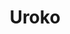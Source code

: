 ---
layout: place
title: "Uroko"
permalink: /texas/austin/uroko.html
stateAbbr: TX
stateName: Texas
cityName: Austin
seo:
  name: "Uroko"
  type: Restaurant
  links: https://www.urokoaustin.com/
description: "Looking for sushi in Austin, Texas? Check out Uroko for a delightful Japanese dining experience. Enjoy a variety of sushi and other dishes in a welcoming atm..."
place_id: ChIJe5D78l-3RIYRPmrA68S_Mbg
photos:
  - name: >-
      places/ChIJe5D78l-3RIYRPmrA68S_Mbg/photos/AeeoHcI7fE3oc9V865SvoN6_NBhoW3cMzJPhwvqMlKYuJ5T_eYluoLhbFjK4iKMOhL5uIPGfd_Tgan57DIKI8gRXip3AYuvRQ_B_MiZJWDRD_KzPFhhN-k-e_H_mOBUwb5QUGldJp5gium8Gim1eW_moYf0nd4xU4zAHJd0r1uB-yKqoc4jQBvh2MZ_-_4VUyMCEN7yttP4JfiFMXNcAMM6bGmhh-G3XL5nwsJMHRkGvFiBy4n_OYm1o0YTUpGkFW2p_AhYNY2w3pPV_nCWl2NH8LSkgboCK1sk2j6ESwrm17KMfMg
    widthPx: 3024
    heightPx: 3024
    authorAttributions:
      - displayName: Uroko
        uri: https://maps.google.com/maps/contrib/112825055649655306855
        photoUri: >-
          https://lh3.googleusercontent.com/a-/ALV-UjUyl6ch0r9RIhx1bYfHGeGSe-HpI13FYz27uW5ONrFx_dZJ9_E=s100-p-k-no-mo
    flagContentUri: >-
      https://www.google.com/local/imagery/report/?cb_client=maps_api_places.places_api&image_key=!1e10!2sAF1QipOmfo7EvoAF42E8FIZuoYeGHklrgsgCnoVulTNq&hl=en-US
    googleMapsUri: >-
      https://www.google.com/maps/place//data=!3m4!1e2!3m2!1sAF1QipOmfo7EvoAF42E8FIZuoYeGHklrgsgCnoVulTNq!2e10!4m2!3m1!1s0x8644b75ff2fb907b:0xb831bfc4ebc06a3e
  - name: >-
      places/ChIJe5D78l-3RIYRPmrA68S_Mbg/photos/AeeoHcKhoeYFa-vuKzG4GRq99ineXUqFCHH-h2ur79rAbqqMXidpduP-vCQuN9WU6m0Mu7VOBFOqSG1FK3NdthCBmn3mBHWm06VCmlCF-5fO88DimZyKXLXAT86J67p8RyVt2M8ZYMlduQcognUEpuVThvBY2gC8qakDvf31aurVJdRK1qj3E1iFem5v1HVtmu0DL1tkHreftfd4B2nTM2ljBAPGN1iHnODsIl4qAu7ERybQwvGR60MOIew3BgVLWB0IKlhKvFHilgIxuVOU5mNDvIna7He-SQR8KlXYlHD-jmg3eQ
    widthPx: 3024
    heightPx: 3024
    authorAttributions:
      - displayName: Uroko
        uri: https://maps.google.com/maps/contrib/112825055649655306855
        photoUri: >-
          https://lh3.googleusercontent.com/a-/ALV-UjUyl6ch0r9RIhx1bYfHGeGSe-HpI13FYz27uW5ONrFx_dZJ9_E=s100-p-k-no-mo
    flagContentUri: >-
      https://www.google.com/local/imagery/report/?cb_client=maps_api_places.places_api&image_key=!1e10!2sAF1QipN0gNZfiGEN1DM48A2wGEIqtJFaq1EEE6NEkr4u&hl=en-US
    googleMapsUri: >-
      https://www.google.com/maps/place//data=!3m4!1e2!3m2!1sAF1QipN0gNZfiGEN1DM48A2wGEIqtJFaq1EEE6NEkr4u!2e10!4m2!3m1!1s0x8644b75ff2fb907b:0xb831bfc4ebc06a3e
  - name: >-
      places/ChIJe5D78l-3RIYRPmrA68S_Mbg/photos/AeeoHcLlujHJCwyohUnuNud8DE63Q5PeOqvkoM_zIiMqMIDXzIflsOdpaLq5XCDApv7jcKBDKWw1IW3QR5-6ni7mcZiQxUySRjRgYPOQuR6RBq-NjOl9zICMQoZT3iuuMoTCCemE2pXlty29y4D26Rp0vzuA3saa4YE-QqwR0J2o_treiJYlRVxs9g-RRlF2R7pKXTJmvTQXt9Ovr2sl53U9LhoHQrMZfQ9lG_HfvQXj1CHYVhLusfPv96qOwD7lJazioj7pDO8ufk7osqT-j1V1hEAuFmcwotSF6tuTrbRf_1AHYDkzWO9udwuINhe-ILteh8_5-ubwheuHhvj8IapKzZE5PA4_pK4JS7i4PzTwvXpcUWPhX7b5216wO6u5OmHjRjAp7TqokkB3UYcQ7qBj7hUyUdCKVnzHUPVgKeLgaU6t6QGbozjth5d0Cz6kZvdX
    widthPx: 4032
    heightPx: 3024
    authorAttributions:
      - displayName: Andrew Kanouse
        uri: https://maps.google.com/maps/contrib/105768065498491652934
        photoUri: >-
          https://lh3.googleusercontent.com/a-/ALV-UjVh8PWuPHIbjbCstb5xB93kgSvxeSC2DzHwiPod5nPdcMmjqX_a=s100-p-k-no-mo
    flagContentUri: >-
      https://www.google.com/local/imagery/report/?cb_client=maps_api_places.places_api&image_key=!1e10!2sCIABIhADycKzqSMWQGfcIXwADltn&hl=en-US
    googleMapsUri: >-
      https://www.google.com/maps/place//data=!3m4!1e2!3m2!1sCIABIhADycKzqSMWQGfcIXwADltn!2e10!4m2!3m1!1s0x8644b75ff2fb907b:0xb831bfc4ebc06a3e
  - name: >-
      places/ChIJe5D78l-3RIYRPmrA68S_Mbg/photos/AeeoHcLJitqbTuag-4bpicFQagfySbG_stVW9z3fEN1YhVixTVoDnx8OOyv41XjFRrxkodkmubuLPHB5PHmt8PmEfQc4kqD7rNkpR1KvjD8sI7-x2wZ6CAjp_xPjaOM-6zc-Sbr_hcPmqo5kNCkpXqgYZAm5NT3jcx_xtHQaljUKoNRSYsEe7AK_w7wGKvYVdbplPLyvEvc7oAJldi8aBB8mfY6f6bV3NTMMHEiSgMKPEiZfvw7qA70eoqVBincw2PyUAkYIRfuFBnI_fUBbAqNzqHraUUN0ptrORW5dZF1-aR6UHPLZ1k_rbCNsXF5eK-cwZeq9wk7ozPOutLrcEZ9A98L8w0vVA71e4sHOq7iB6GqHszAlGsFrOVCUtoMSelcHg-dR4oeeUM4P7Ww3cvnSbsnhyYbi5gc9ku-IJQjKJ6N-Dg
    widthPx: 4032
    heightPx: 3024
    authorAttributions:
      - displayName: Cruz
        uri: https://maps.google.com/maps/contrib/106257526895521337910
        photoUri: >-
          https://lh3.googleusercontent.com/a-/ALV-UjVMPMS3HejLIxIgcEDPvoYsGc1V7ltVrKygCgdtwV5WSvFBdljT=s100-p-k-no-mo
    flagContentUri: >-
      https://www.google.com/local/imagery/report/?cb_client=maps_api_places.places_api&image_key=!1e10!2sCIHM0ogKEICAgIDj9diGTg&hl=en-US
    googleMapsUri: >-
      https://www.google.com/maps/place//data=!3m4!1e2!3m2!1sCIHM0ogKEICAgIDj9diGTg!2e10!4m2!3m1!1s0x8644b75ff2fb907b:0xb831bfc4ebc06a3e
  - name: >-
      places/ChIJe5D78l-3RIYRPmrA68S_Mbg/photos/AeeoHcKwk63sJ5-RVODmVPhQ4_jzjBxvXPnUcXEiZHMK6vulnbLEzBJ_Dbepas4gjCFZS3zRpv3ZdqhL3kM1zxl7DM-R_ZEKq-5Oy-ei1jiBz2c-vwsBM---MyW6OCRy9nPXeuwQcuXve8Anb1obgdyJHl8-vEZK62_QEHPGIxPIUBR1sLTYZxNGdqatCN0dnuO6aZkcYbLX1JhsbJJoNlxKWDImRnSIkbFZ3_x4o4WSQKmtXIYWRsZL8Hm2MmOfVHvveD3wf_ISdbLYbzuloq-ngGCxZULQNpcwRiQ_g33vqdlA0gA-A71oqCRXFLhbnl4nZb0iVOAB9TH4MNvsn55HxiJkUSinM_yYqqYgizwHhUiIHHYJGBduYr-sV-jSfMpl8MIqis4XuNM03ijB79NUsoSSEdgsssT1Abr2IW659fXt77s22EWC039H9vr-aY30
    widthPx: 4080
    heightPx: 3072
    authorAttributions:
      - displayName: Anthony Hannegan
        uri: https://maps.google.com/maps/contrib/112489186253441443782
        photoUri: >-
          https://lh3.googleusercontent.com/a-/ALV-UjURMtZ7XxxdtUtCn09XEQ2YLw3O-46nYcrPs0PBj-_XpxRbWWE=s100-p-k-no-mo
    flagContentUri: >-
      https://www.google.com/local/imagery/report/?cb_client=maps_api_places.places_api&image_key=!1e10!2sCIABIhAA3jqztBVpF2eze0AADSfU&hl=en-US
    googleMapsUri: >-
      https://www.google.com/maps/place//data=!3m4!1e2!3m2!1sCIABIhAA3jqztBVpF2eze0AADSfU!2e10!4m2!3m1!1s0x8644b75ff2fb907b:0xb831bfc4ebc06a3e
  - name: >-
      places/ChIJe5D78l-3RIYRPmrA68S_Mbg/photos/AeeoHcLM_9Q4DYBgcgvIomlIKaWJhxfkqDXnlE-e-r4MqPiYnaW_9YdsAP-pdVUll5y-wTAgol236COXXR3DUWaIP1tmgSy5i2kteSn2NbAe5Fsmsy5w8b_oSe0Hwv4oJyF0NW9DNH_VqRfKSYX0-lC4quOuCMPy7JwGmVM9YVnzIOcaYzLT73HKG8_oCJyhf31jHNawy_oiMjHqzYL1LVYwGA_MYMolJX1CXXapJm88gxz8IghINsW_XeOzlhioZeDAARtuDWN55z8RRAFmJqu_sLra7lMtcYzdlLum89XjRpV7ZW9Yg3quXWg1LQI-vd47u6j6ujEqMWtUDe0LUPNOQxZg37UKxGyC-VGSIK6WUytAi0mxt7T3FqJtQ_7uQFGANThl1kqLH7YvnNBw8ipwVu6uFdtnRQVAMDe3Jp76YNacOw
    widthPx: 4032
    heightPx: 3024
    authorAttributions:
      - displayName: Cruz
        uri: https://maps.google.com/maps/contrib/106257526895521337910
        photoUri: >-
          https://lh3.googleusercontent.com/a-/ALV-UjVMPMS3HejLIxIgcEDPvoYsGc1V7ltVrKygCgdtwV5WSvFBdljT=s100-p-k-no-mo
    flagContentUri: >-
      https://www.google.com/local/imagery/report/?cb_client=maps_api_places.places_api&image_key=!1e10!2sCIHM0ogKEICAgIDj9dieSA&hl=en-US
    googleMapsUri: >-
      https://www.google.com/maps/place//data=!3m4!1e2!3m2!1sCIHM0ogKEICAgIDj9dieSA!2e10!4m2!3m1!1s0x8644b75ff2fb907b:0xb831bfc4ebc06a3e
  - name: >-
      places/ChIJe5D78l-3RIYRPmrA68S_Mbg/photos/AeeoHcL4CIsmBIwdPJ4AF0jCvEbNA2dHE35KQ7vBTS1STMZsJo_fw5Ym3_0ljoJREFWh4xnSmQ00GaJzjW-pJ18RvhQNpYgVvaHIUxrktQJyTrWwkSAn--nS8mI4kmSpTFk209vDcb1rjB4Wzsp72LzWcRSgKA_gXSFXxpcmQFMK7fDEnem73n7bfShj2R2AK-c5kM17sgXyW1Sb4zQWRHeydXs3M0tSbVDkl1dszl_cd8sPzT2nilvGs5xglGI3r8gMd_YDHEf5qP-ThcRty_gRWcqkY4TMvWPjf9hsF7nQ1PtSW6jU2VUSUxZKnTsudVtdJ5EIPUbyoAPVeVsQRXTBLzogZUovEEpr-j3ojj8BN_pBji2m_5GEnlmARA5sg3TEVMtokKNzgmp8mPCWqNGiFrbUJXDCDH7s66olsaiw87M
    widthPx: 1024
    heightPx: 683
    authorAttributions:
      - displayName: Adam Glazier
        uri: https://maps.google.com/maps/contrib/113369296914418391668
        photoUri: >-
          https://lh3.googleusercontent.com/a-/ALV-UjUlIUiFIUcrYrNEXQldqKY88DJFTXPxBXtIDjB1NvxMppRr03hzTQ=s100-p-k-no-mo
    flagContentUri: >-
      https://www.google.com/local/imagery/report/?cb_client=maps_api_places.places_api&image_key=!1e10!2sCIHM0ogKEICAgIDEurT4XA&hl=en-US
    googleMapsUri: >-
      https://www.google.com/maps/place//data=!3m4!1e2!3m2!1sCIHM0ogKEICAgIDEurT4XA!2e10!4m2!3m1!1s0x8644b75ff2fb907b:0xb831bfc4ebc06a3e
  - name: >-
      places/ChIJe5D78l-3RIYRPmrA68S_Mbg/photos/AeeoHcJixeSXTHSIwXuulf0EBUQyP6x8AotCczHLzCVsCp0zIT049bZVUmWaw3W88RtkpihAdyxsDDlKUzQy8wM5p8zPJMDU1rupoaJbOkdvEXXWOTjxavNyFzrxKpYH8Lsag2vczUKvXVHT-zn5SxyosbJslJgiix38o1a7xdWYVu5DBv6Mnosy3JM_3NcSAxGQVtzmGPLFuAHXcshHiBwt8PrOQNnv0K_9yq8hlNp6JY95eok8Gbje1blKBGTjqSiwfwh13aWsfORHbvSeZkmRK8BadiSRtGWRpzVsRtJ9Wc77IOjEmULtRCjNnCibdJ6jwQ_zV5yGmPZMEu8pbC4ALmK71Eo-9R4NeQbWY7JMYkCUM45Nie-JJG836MEJLqpwofcSRYfNjV4gLp4lFgSs4COuGYqe_txjk296ciVoxFw
    widthPx: 3072
    heightPx: 4080
    authorAttributions:
      - displayName: Jaime Guajardo
        uri: https://maps.google.com/maps/contrib/117466081595793936531
        photoUri: >-
          https://lh3.googleusercontent.com/a-/ALV-UjULpUbqQOLzkuFXuzOUocQArWcPBR3mxiKeLPNeFEtEgTA5uM7q1g=s100-p-k-no-mo
    flagContentUri: >-
      https://www.google.com/local/imagery/report/?cb_client=maps_api_places.places_api&image_key=!1e10!2sCIHM0ogKEICAgIDnntiPeQ&hl=en-US
    googleMapsUri: >-
      https://www.google.com/maps/place//data=!3m4!1e2!3m2!1sCIHM0ogKEICAgIDnntiPeQ!2e10!4m2!3m1!1s0x8644b75ff2fb907b:0xb831bfc4ebc06a3e
  - name: >-
      places/ChIJe5D78l-3RIYRPmrA68S_Mbg/photos/AeeoHcI6TyvEOXuWSQPMwP5m3yjBmfUuKiK0he01e35nJcbQzUKsvGhFYleO9I0neOiYapbdo4O6uLlfEVTublAViFPsqs8mVrTYTGllQGmghvBWIkrJvN1Z9_qmeEwGHRvLykc7af5QrBtv3-py5FPJog-JABg4nOW6UYY0WaYDs0088Dapqb_1vgbs02FYnMfd2-hDV_ojNZqOx41DVDPqSbo-5RRbmHYc5INOxVjfQgxyYdH8oyAG7Y5Rmn25OqbkL6ACqfjf-QjHa9YYc7OpU6X4tVYb2lieWsLOKU5TtQPRgg
    widthPx: 1440
    heightPx: 1440
    authorAttributions:
      - displayName: Uroko
        uri: https://maps.google.com/maps/contrib/112825055649655306855
        photoUri: >-
          https://lh3.googleusercontent.com/a-/ALV-UjUyl6ch0r9RIhx1bYfHGeGSe-HpI13FYz27uW5ONrFx_dZJ9_E=s100-p-k-no-mo
    flagContentUri: >-
      https://www.google.com/local/imagery/report/?cb_client=maps_api_places.places_api&image_key=!1e10!2sAF1QipMaH_9CxJb5-go8NXDYMq-2KuO5JVLQbu7HDcMv&hl=en-US
    googleMapsUri: >-
      https://www.google.com/maps/place//data=!3m4!1e2!3m2!1sAF1QipMaH_9CxJb5-go8NXDYMq-2KuO5JVLQbu7HDcMv!2e10!4m2!3m1!1s0x8644b75ff2fb907b:0xb831bfc4ebc06a3e
  - name: >-
      places/ChIJe5D78l-3RIYRPmrA68S_Mbg/photos/AeeoHcJ1Rqf0iWJA6EvSkQts5o2dlld1uARLIjapKqaUHorq_9Oez-srdxLptx-DuIblompS53ogcRHHOGfXDG0rX46Nu2lRMInuXgswMAObcI1spAJdjIg44udzuu9gGolz15WyrDXUscoQhOYPyce2RrVkisYnVslbjcqHBt2L_Uz0PS4EC2X3iEVOGOuxL4qUzYb0BxEhMA2Y2oz7R5Bx4UtT0DGnFTJbuoqWyNb0Vavq79gRNKCu7UxGlgzvLUGJL0XbrlqPi8y06dkaeDKxC9R50JY1EArxdpxVsOzWkJeiUbgVzbLMK7bgwB5PoAHeudP_ujvhIS6iHLhDIjat2j-psKUkggwcnnAewI7FLGbDlsPgyoEljM_EqPpIxYtGi72BH6Wca737Ly5fM7tGfFCXro6khTwaWEtBY-V86beNv7wy
    widthPx: 4080
    heightPx: 3072
    authorAttributions:
      - displayName: Tony Trinh
        uri: https://maps.google.com/maps/contrib/106464384841645767616
        photoUri: >-
          https://lh3.googleusercontent.com/a-/ALV-UjVbMzKw7Ue15yjG1aAjOTXmLySygBQaK31x3g5zE7u1CMAqohDJCg=s100-p-k-no-mo
    flagContentUri: >-
      https://www.google.com/local/imagery/report/?cb_client=maps_api_places.places_api&image_key=!1e10!2sCIHM0ogKEICAgICP8uX2iAE&hl=en-US
    googleMapsUri: >-
      https://www.google.com/maps/place//data=!3m4!1e2!3m2!1sCIHM0ogKEICAgICP8uX2iAE!2e10!4m2!3m1!1s0x8644b75ff2fb907b:0xb831bfc4ebc06a3e
address: 1023 Springdale Rd Bldg 1 Suite C, Austin, TX 78721, USA
street: 1023 Springdale Rd Bldg 1 Suite C
city: Austin
state: TX
zip: '78721'
country: USA
neighborhood: MLK-183
latitude: '30.267716'
longitude: '-97.693919'
accessibility_options:
  wheelchairAccessibleParking: true
  wheelchairAccessibleEntrance: true
  wheelchairAccessibleRestroom: true
  wheelchairAccessibleSeating: true
business_status: OPERATIONAL
name: Uroko
google_maps_links:
  directionsUri: >-
    https://www.google.com/maps/dir//''/data=!4m7!4m6!1m1!4e2!1m2!1m1!1s0x8644b75ff2fb907b:0xb831bfc4ebc06a3e!3e0
  placeUri: https://maps.google.com/?cid=13272600429327313470
  writeAReviewUri: >-
    https://www.google.com/maps/place//data=!4m3!3m2!1s0x8644b75ff2fb907b:0xb831bfc4ebc06a3e!12e1
  reviewsUri: >-
    https://www.google.com/maps/place//data=!4m4!3m3!1s0x8644b75ff2fb907b:0xb831bfc4ebc06a3e!9m1!1b1
  photosUri: >-
    https://www.google.com/maps/place//data=!4m3!3m2!1s0x8644b75ff2fb907b:0xb831bfc4ebc06a3e!10e5
primary_type: Sushi Restaurant
opening_hours:
  regular: null
  current: null
secondary_opening_hours:
  regular:
    weekdayDescriptions: null
    type: null
  current:
    weekdayDescriptions: null
    type: null
phone: (512) 520-4004
price_level: null
price_range: null
rating: '4.8'
rating_count: 362
website: https://www.urokoaustin.com/
reviews: null
parking_options: null
payment_options: null
allow_dogs: null
curbside_pickup: null
delivery: null
dine_in: null
good_for_children: null
good_for_groups: null
good_for_sports: null
live_music: null
menu_for_children: null
outdoor_seating: null
reservable: null
restroom: null
serves_beer: null
serves_breakfast: null
serves_brunch: null
serves_cocktails: null
serves_coffee: null
serves_dinner: null
serves_dessert: null
serves_lunch: null
serves_vegetarian_food: null
serves_wine: null
takeout: null
summary: null

---